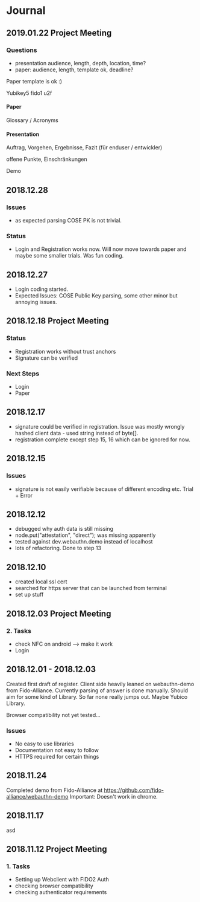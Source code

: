 # Journal

## 2019.01.22 Project Meeting

### Questions

* presentation audience, length, depth, location, time?
* paper: audience, length, template ok, deadline?

Paper template is ok :)

Yubikey5 fido1 u2f

#### Paper

Glossary / Acronyms

#### Presentation

Auftrag, Vorgehen, Ergebnisse, Fazit (für enduser / entwickler)

offene Punkte, Einschränkungen

Demo

## 2018.12.28

### Issues

* as expected parsing COSE PK is not trivial.

### Status

* Login and Registration works now. Will now move towards paper and maybe some smaller trials. Was fun coding.

## 2018.12.27

* Login coding started.
* Expected Issues: COSE Public Key parsing, some other minor but annoying issues.

## 2018.12.18 Project Meeting

### Status

* Registration works without trust anchors
* Signature can be verified

### Next Steps

* Login
* Paper

## 2018.12.17

* signature could be verified in registration. Issue was mostly wrongly hashed client data - used string instead of byte[].
* registration complete except step 15, 16 which can be ignored for now.

## 2018.12.15

### Issues

* signature is not easily verifiable because of different encoding etc. Trial + Error

## 2018.12.12

* debugged why auth data is still missing
* node.put("attestation", "direct"); was missing apparently
* tested against dev.webauthn.demo instead of localhost
* lots of refactoring. Done to step 13

## 2018.12.10

* created local ssl cert
* searched for https server that can be launched from terminal
* set up stuff

## 2018.12.03 Project Meeting

### 2. Tasks

* check NFC on android --> make it work
* Login

## 2018.12.01 - 2018.12.03

Created first draft of register. Client side heavily leaned on webauthn-demo from Fido-Alliance. Currently parsing of answer is done manually. Should aim for some kind of Library. So far none really jumps out. Maybe Yubico Library.

Browser compatibility not yet tested...

### Issues

* No easy to use libraries
* Documentation not easy to follow
* HTTPS required for certain things

## 2018.11.24

Completed demo from Fido-Alliance at <https://github.com/fido-alliance/webauthn-demo>
Important: Doesn't work in chrome.

## 2018.11.17

asd

## 2018.11.12 Project Meeting

### 1. Tasks

* Setting up Webclient with FIDO2 Auth
* checking browser compatibility
* checking authenticator requirements
